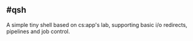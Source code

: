 #qsh
---
A simple tiny shell based on cs:app's lab, supporting basic i/o redirects, pipelines and job control.
